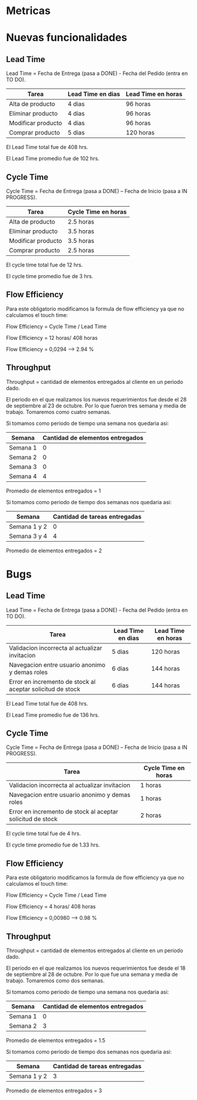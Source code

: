 # Metricas

# Nuevas funcionalidades
## Lead Time

Lead Time = Fecha de Entrega (pasa a DONE) - Fecha del Pedido (entra en TO DO).

Tarea | Lead Time en dias | Lead Time en horas |
|---|---|---|
|Alta de producto| 4 dias | 96 horas |
|Eliminar producto| 4 dias | 96 horas |
|Modificar producto| 4 dias | 96 horas |
|Comprar producto| 5 dias | 120 horas |

El Lead Time total fue de 408 hrs.

El Lead Time promedio fue de 102 hrs.

## Cycle Time

Cycle Time = Fecha de Entrega (pasa a DONE) – Fecha de Inicio (pasa a IN PROGRESS).

Tarea | Cycle Time en horas |
|---|---|
|Alta de producto| 2.5 horas |
|Eliminar producto| 3.5 horas | 
|Modificar producto| 3.5 horas | 
|Comprar producto| 2.5 horas |

El cycle time total fue de 12 hrs.

El cycle time promedio fue de 3 hrs.

## Flow Efficiency

Para este obligatorio modificamos la formula de flow efficiency ya que no calculamos el touch time:

Flow Efficiency = Cycle Time / Lead Time

Flow Efficiency = 12 horas/ 408 horas

Flow Efficiency = 0,0294 --> 2.94 %

## Throughput 

Throughput = cantidad de elementos entregados al cliente en un periodo dado.

El periodo en el que realizamos los nuevos requerimientos fue desde el 28 de septiembre al 23 de octubre. Por lo que fueron tres semana y media de trabajo. Tomaremos como cuatro semanas.

Si tomamos como periodo de tiempo una semana nos quedaria asi:

Semana | Cantidad de elementos entregados |
|---|---|
|Semana 1| 0 |
|Semana 2| 0 | 
|Semana 3| 0 | 
|Semana 4| 4 |

Promedio de elementos entregados = 1

Si tomamos como periodo de tiempo dos semanas nos quedaria asi:

Semana | Cantidad de tareas entregadas |
|---|---|
|Semana 1 y 2| 0 |
|Semana 3 y 4| 4 |

Promedio de elementos entregados = 2

# Bugs

## Lead Time

Lead Time = Fecha de Entrega (pasa a DONE) - Fecha del Pedido (entra en TO DO).

Tarea | Lead Time en dias | Lead Time en horas |
|---|---|---|
|Validacion incorrecta al actualizar invitacion| 5 dias | 120 horas |
|Navegacion entre usuario anonimo y demas roles| 6 dias | 144 horas |
|Error en incremento de stock al aceptar solicitud de stock| 6 dias | 144 horas |

El Lead Time total fue de 408 hrs.

El Lead Time promedio fue de 136 hrs.

## Cycle Time

Cycle Time = Fecha de Entrega (pasa a DONE) – Fecha de Inicio (pasa a IN PROGRESS).

Tarea | Cycle Time en horas |
|---|---|
|Validacion incorrecta al actualizar invitacion| 1 horas |
|Navegacion entre usuario anonimo y demas roles| 1 horas |
|Error en incremento de stock al aceptar solicitud de stock| 2 horas |

El cycle time total fue de 4 hrs.

El cycle time promedio fue de 1.33 hrs.

## Flow Efficiency

Para este obligatorio modificamos la formula de flow efficiency ya que no calculamos el touch time:

Flow Efficiency = Cycle Time / Lead Time

Flow Efficiency = 4 horas/ 408 horas

Flow Efficiency = 0,00980 --> 0.98 %

## Throughput 

Throughput = cantidad de elementos entregados al cliente en un periodo dado.

El periodo en el que realizamos los nuevos requerimientos fue desde el 18 de septiembre al 28 de octubre. Por lo que fue una semana y media de trabajo. Tomaremos como dos semanas.

Si tomamos como periodo de tiempo una semana nos quedaria asi:

Semana | Cantidad de elementos entregados |
|---|---|
|Semana 1| 0 |
|Semana 2| 3 |

Promedio de elementos entregados = 1.5

Si tomamos como periodo de tiempo dos semanas nos quedaria asi:

Semana | Cantidad de tareas entregadas |
|---|---|
|Semana 1 y 2| 3 |

Promedio de elementos entregados = 3

